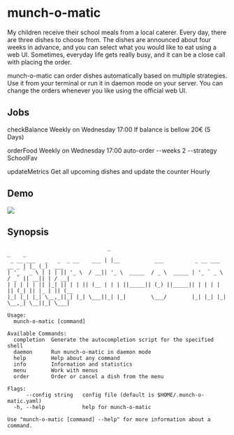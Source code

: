 # munch-o-matic

My children receive their school meals from a local caterer. Every day, there are three dishes to choose from. The dishes are announced about four weeks in advance, and you can select what you would like to eat using a web UI. Sometimes, everyday life gets really busy, and it can be a close call with placing the order.

munch-o-matic can order dishes automatically based on multiple strategies. Use it from your terminal or run it in daemon mode on your server. You can change the orders whenever you like using the official web UI.

## Jobs

checkBalance
Weekly on Wednesday 17:00
If balance is bellow 20€ (5 Days)

orderFood
Weekly on Wednesday 17:00
auto-order --weeks 2 --strategy SchoolFav

updateMetrics
Get all upcoming dishes and update the counter
Hourly

## Demo

![](https://github.com/thinkJD/munch-o-matic/blob/main/assets/render1700930307166.gif)

## Synopsis

```
                                _                                             _    _
 _ __ ___   _   _  _ __    ___ | |__           ___          _ __ ___    __ _ | |_ (_)  ___
| '_ ` _ \ | | | || '_ \  / __|| '_ \  _____  / _ \  _____ | '_ ` _ \  / _` || __|| | / __|
| | | | | || |_| || | | || (__ | | | ||_____|| (_) ||_____|| | | | | || (_| || |_ | || (__
|_| |_| |_| \__,_||_| |_| \___||_| |_|        \___/        |_| |_| |_| \__,_| \__||_| \___|

Usage:
  munch-o-matic [command]

Available Commands:
  completion  Generate the autocompletion script for the specified shell
  daemon      Run munch-o-matic in daemon mode
  help        Help about any command
  info        Information and statistics
  menu        Work with menus
  order       Order or cancel a dish from the menu

Flags:
      --config string   config file (default is $HOME/.munch-o-matic.yaml)
  -h, --help            help for munch-o-matic

Use "munch-o-matic [command] --help" for more information about a command.
```
